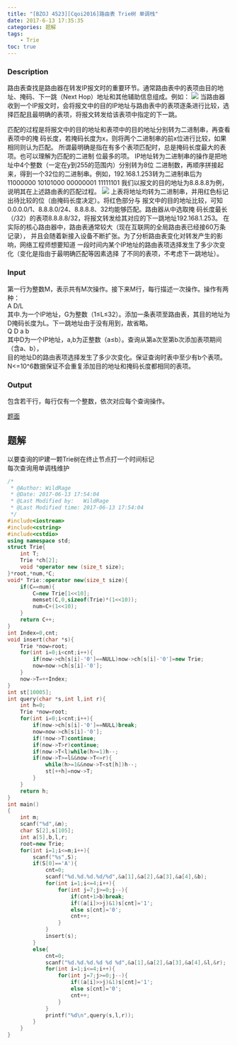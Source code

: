 ```yaml
---
title: "[BZOJ 4523][Cqoi2016]路由表 Trie树 单调栈"
date: 2017-6-13 17:35:35
categories: 题解
tags:
    - Trie
toc: true
---
```

### Description  
路由表查找是路由器在转发IP报文时的重要环节。通常路由表中的表项由目的地址、掩码、下一跳（Next Hop）地址和其他辅助信息组成。例如：
![](https://ooo.0o0.ooo/2017/06/13/593fb6d8c246d.png)
当路由器收到一个IP报文时，会将报文中的目的IP地址与路由表中的表项逐条进行比较，选
择匹配且最明确的表项，将报文转发给该表项中指定的下一跳。
<!--more--> 
匹配的过程是将报文中的目的地址和表项中的目的地址分别转为二进制串，再查看表项中的掩
码长度，若掩码长度为x，则将两个二进制串的前x位进行比较，如果相同则认为匹配。
所谓最明确是指在有多个表项匹配时，总是掩码长度最大的表项。也可以理解为匹配的二进制
位最多的项。
IP地址转为二进制串的操作是把地址中4个整数（一定在y到255的范围内）分别转为8位
二进制数，再顺序拼接起来，得到一个32位的二进制串。例如，192.168.1.253转为二进制串后为
11000000 10101000 00000001 11111101
我们以报文的目的地址为8.8.8.8为例，说明其在上述路由表的匹配过程。
![](https://ooo.0o0.ooo/2017/06/13/593fb701c18ab.png)
上表将地址均转为二进制串，并用红色标记出待比较的位（由掩码长度决定）。将红色部分与
报文中的目的地址比较，可知0.0.0.0/1、8.8.8.0/24、8.8.8.8、32均能够匹配。路由器从中选取掩
码长度最长（/32）的表项8.8.8.8/32，将报文转发给其对应的下一跳地址192.168.1.253。
在实际的核心路由器中，路由表通常较大（现在互联网的全局路由表已经接60万条记录），
并且会随着新接入设备不断扩张。为了分析路由表变化对转发产生的影响，网络工程师想要知道
一段时间内某个IP地址的路由表项选择发生了多少次变化（变化是指由于最明确匹配等因素选择
了不同的表项，不考虑下一跳地址）。
### Input
第一行为整数M，表示共有M次操作。接下来M行，每行描述一次操作。操作有两种：  
A D/L  
其中.为一个IP地址，G为整数（1≤L≤32）。添加一条表项至路由表，其目的地址为  D掩码长度为L。下一跳地址由于没有用到，故省略。  
Q D a b  
其中D为一个IP地址，a,b为正整数（a≤b）。查询从第a次至第b次添加表项期间（含a、b），  
目的地址D的路由表项选择发生了多少次变化。保证查询时表中至少有b个表项。  
N<=10^6数据保证不会重复添加目的地址和掩码长度都相同的表项。

### Output
包含若干行，每行仅有一个整数，依次对应每个查询操作。

[题面](http://www.lydsy.com/JudgeOnline/problem.php?id=4523)

## 题解
以要查询的IP建一颗Trie树在终止节点打一个时间标记  
每次查询用单调栈维护  
```c++
/*
 * @Author: WildRage 
 * @Date: 2017-06-13 17:54:04 
 * @Last Modified by:   WildRage 
 * @Last Modified time: 2017-06-13 17:54:04 
 */
#include<iostream>
#include<cstring>
#include<cstdio>
using namespace std;
struct Trie{
    int T;
    Trie *ch[2];
    void *operator new (size_t size);
}*root,*num,*C;
void* Trie::operator new(size_t size){
    if(C==num){
        C=new Trie[1<<10];
        memset(C,0,sizeof(Trie)*(1<<10));
        num=C+(1<<10);
    }
    return C++;
}
int Index=0,cnt;
void insert(char *s){
    Trie *now=root;
    for(int i=0;i<cnt;i++){
        if(now->ch[s[i]-'0']==NULL)now->ch[s[i]-'0']=new Trie;
        now=now->ch[s[i]-'0'];
    }
    now->T=++Index;
}
int st[10005];
int query(char *s,int l,int r){
    int h=0;
    Trie *now=root;
    for(int i=0;i<cnt;i++){
        if(now->ch[s[i]-'0']==NULL)break;
        now=now->ch[s[i]-'0'];
        if(!now->T)continue;
        if(now->T>r)continue;
        if(now->T<l)while(h>=1)h--;
        if(now->T>=l&&now->T<=r){
            while(h>=1&&now->T<st[h])h--;
            st[++h]=now->T;
        }
    }
    return h;
}
int main()
{
    int m;
    scanf("%d",&m);
    char S[2],s[105];
    int a[5],b,l,r;
    root=new Trie;
    for(int i=1;i<=m;i++){
        scanf("%s",S);
        if(S[0]=='A'){
            cnt=0;
            scanf("%d.%d.%d.%d/%d",&a[1],&a[2],&a[3],&a[4],&b);
            for(int i=1;i<=4;i++){
                for(int j=7;j>=0;j--){
                    if(cnt+1>b)break;
                    if((a[i]>>j)&1)s[cnt]='1';
                    else s[cnt]='0';
                    cnt++;
                }
            }
            insert(s);
        }
        else{
            cnt=0;
            scanf("%d.%d.%d.%d %d %d",&a[1],&a[2],&a[3],&a[4],&l,&r);
            for(int i=1;i<=4;i++){
                for(int j=7;j>=0;j--){
                    if((a[i]>>j)&1)s[cnt]='1';
                    else s[cnt]='0';
                    cnt++;
                }
            }
            printf("%d\n",query(s,l,r));
        }
    }
}
```